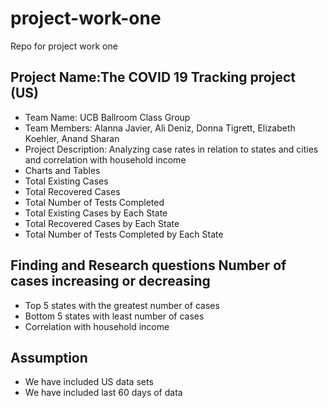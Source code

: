 # project-work-one
Repo for project work one

## Project Name:The COVID 19 Tracking project (US)
* Team Name:	UCB Ballroom Class Group
* Team Members:	Alanna Javier, Ali Deniz, Donna Tigrett, Elizabeth Koehler, Anand Sharan
* Project Description:	Analyzing case rates in relation to states and cities and correlation with household income
* Charts and Tables
* Total Existing Cases
* Total Recovered Cases
* Total Number of Tests Completed
* Total Existing Cases by Each State
* Total Recovered Cases by Each State
* Total Number of Tests Completed by Each State

## Finding and Research questions	Number of cases increasing or decreasing

* Top 5 states with the greatest number of cases
* Bottom 5 states with least number of cases
* Correlation with household income

## Assumption

* We have included US data sets
* We have included last 60 days of data
